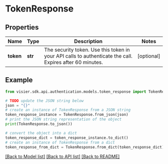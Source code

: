 # TokenResponse


## Properties

Name | Type | Description | Notes
------------ | ------------- | ------------- | -------------
**token** | **str** | The security token. Use this token in your API calls to authenticate the call. Expires after 60 minutes. | [optional] 

## Example

```python
from visier.sdk.api.authentication.models.token_response import TokenResponse

# TODO update the JSON string below
json = "{}"
# create an instance of TokenResponse from a JSON string
token_response_instance = TokenResponse.from_json(json)
# print the JSON string representation of the object
print(TokenResponse.to_json())

# convert the object into a dict
token_response_dict = token_response_instance.to_dict()
# create an instance of TokenResponse from a dict
token_response_from_dict = TokenResponse.from_dict(token_response_dict)
```
[[Back to Model list]](../README.md#documentation-for-models) [[Back to API list]](../README.md#documentation-for-api-endpoints) [[Back to README]](../README.md)


